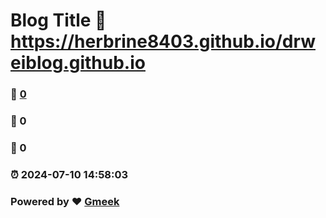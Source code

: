 # Blog Title :link: https://herbrine8403.github.io/drweiblog.github.io 
### :page_facing_up: [0](https://herbrine8403.github.io/drweiblog.github.io/tag.html) 
### :speech_balloon: 0 
### :hibiscus: 0 
### :alarm_clock: 2024-07-10 14:58:03 
### Powered by :heart: [Gmeek](https://github.com/Meekdai/Gmeek)
